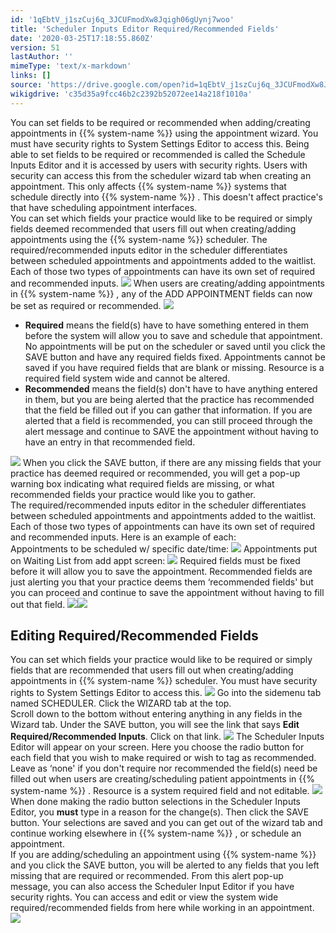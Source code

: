 ```yaml
---
id: '1qEbtV_j1szCuj6q_3JCUFmodXw8Jqigh06gUynj7woo'
title: 'Scheduler Inputs Editor Required/Recommended Fields'
date: '2020-03-25T17:18:55.860Z'
version: 51
lastAuthor: ''
mimeType: 'text/x-markdown'
links: []
source: 'https://drive.google.com/open?id=1qEbtV_j1szCuj6q_3JCUFmodXw8Jqigh06gUynj7woo'
wikigdrive: 'c35d35a9fcc46b2c2392b52072ee14a218f1010a'
---
```

You can set fields to be required or recommended when adding/creating appointments in {{% system-name %}} using the appointment wizard. You must have security rights to System Settings Editor to access this. Being able to set fields to be required or recommended is called the Schedule Inputs Editor and it is accessed by users with security rights. Users with security can access this from the scheduler wizard tab when creating an appointment. This only affects {{% system-name %}} systems that schedule directly into {{% system-name %}} . This doesn't affect practice's that have scheduling appointment interfaces.  
You can set which fields your practice would like to be required or simply fields deemed recommended that users fill out when creating/adding appointments using the {{% system-name %}} scheduler. The required/recommended inputs editor in the scheduler differentiates between scheduled appointments and appointments added to the waitlist. Each of those two types of appointments can have its own set of required and recommended inputs.
![](../scheduler-inputs-editor-required-recommended-fields.assets/b7053bebbc1ef7a4c931a0eba73d7e54.png)
When users are creating/adding appointments in {{% system-name %}} , any of the ADD APPOINTMENT fields can now be set as required or recommended.
![](../scheduler-inputs-editor-required-recommended-fields.assets/efe0e86de28e991514e516a4dbc4bda0.png)

* <strong>Required</strong> means the field(s) have to have something entered in them before the system will allow you to save and schedule that appointment. No appointments will be put on the scheduler or saved until you click the SAVE button and have any required fields fixed. Appointments cannot be saved if you have required fields that are blank or missing. Resource is a required field system wide and cannot be altered.
* <strong>Recommended</strong> means the field(s) don't have to have anything entered in them, but you are being alerted that the practice has recommended that the field be filled out if you can gather that information. If you are alerted that a field is recommended, you can still proceed through the alert message and continue to SAVE the appointment without having to have an entry in that recommended field.

![](../scheduler-inputs-editor-required-recommended-fields.assets/644a1cb99c7f72afa6ed9d2a7047a3e5.png)
When you click the SAVE button, if there are any missing fields that your practice has deemed required or recommended, you will get a pop-up warning box indicating what required fields are missing, or what recommended fields your practice would like you to gather.  
The required/recommended inputs editor in the scheduler differentiates between scheduled appointments and appointments added to the waitlist. Each of those two types of appointments can have its own set of required and recommended inputs. Here is an example of each:  
Appointments to be scheduled w/ specific date/time:
![](../scheduler-inputs-editor-required-recommended-fields.assets/4e4a63142cd0dd839eb252ad2708173d.png)
Appointments put on Waiting List from add appt screen:
![](../scheduler-inputs-editor-required-recommended-fields.assets/9cf5a1e395569a5ae2588e7604dc3ec3.png)
Required fields must be fixed before it will allow you to save the appointment. Recommended fields are just alerting you that your practice deems them ‘recommended fields' but you can proceed and continue to save the appointment without having to fill out that field.
![](../scheduler-inputs-editor-required-recommended-fields.assets/ca1a089aff366d56f0f220e8c29edbe2.png)![](../scheduler-inputs-editor-required-recommended-fields.assets/668e35ff42822a29a9c15095f98a1e1c.png)

## Editing Required/Recommended Fields

You can set which fields your practice would like to be required or simply fields that are recommended that users fill out when creating/adding appointments in {{% system-name %}} scheduler. You must have security rights to System Settings Editor to access this.
![](../scheduler-inputs-editor-required-recommended-fields.assets/b7053bebbc1ef7a4c931a0eba73d7e54.png)
Go into the sidemenu tab named SCHEDULER. Click the WIZARD tab at the top.  
Scroll down to the bottom without entering anything in any fields in the Wizard tab. Under the SAVE button, you will see the link that says **Edit Required/Recommended Inputs**. Click on that link.
![](../scheduler-inputs-editor-required-recommended-fields.assets/84d01d705b355cbe2e2054292ab32395.png)
The Scheduler Inputs Editor will appear on your screen. Here you choose the radio button for each field that you wish to make required or wish to tag as recommended. Leave as ‘none' if you don't require nor recommended the field(s) need be filled out when users are creating/scheduling patient appointments in {{% system-name %}} . Resource is a system required field and not editable.
![](../scheduler-inputs-editor-required-recommended-fields.assets/b7053bebbc1ef7a4c931a0eba73d7e54.png)
When done making the radio button selections in the Scheduler Inputs Editor, you **must** type in a reason for the change(s). Then click the SAVE button. Your selections are saved and you can get out of the wizard tab and continue working elsewhere in {{% system-name %}} , or schedule an appointment.  
If you are adding/scheduling an appointment using {{% system-name %}} and you click the SAVE button, you will be alerted to any fields that you left missing that are required or recommended. From this alert pop-up message, you can also access the Scheduler Input Editor if you have security rights. You can access and edit or view the system wide required/recommended fields from here while working in an appointment.
![](../scheduler-inputs-editor-required-recommended-fields.assets/928f80dbd193b1bd7e621aa8a45efc29.png)
